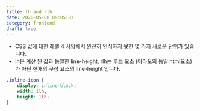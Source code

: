 ```yaml
---
title: lh and rlh
date: 2020-05-08 09:05:87
category: frontend
draft: true
---
```


- CSS 값에 대한 레벨 4 사양에서 완전히 인식하지 못한 몇 가지 새로운 단위가 있습니다.
- lh은 계산 된 값과 동일한 line-height, rlh는 루트 요소 (아마도의 동일 html요소)가 아닌 현재의 구성 요소의 line-height 입니다.

```css
.inline-icon {
	display: inline-block;
	width: 1lh;
	height: 1lh;
}
```

